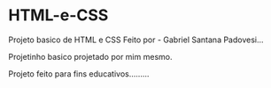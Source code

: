 # HTML-e-CSS
Projeto basico de HTML e CSS 
Feito por - Gabriel Santana Padovesi...

Projetinho basico projetado por mim mesmo. 

Projeto feito para fins educativos.........

